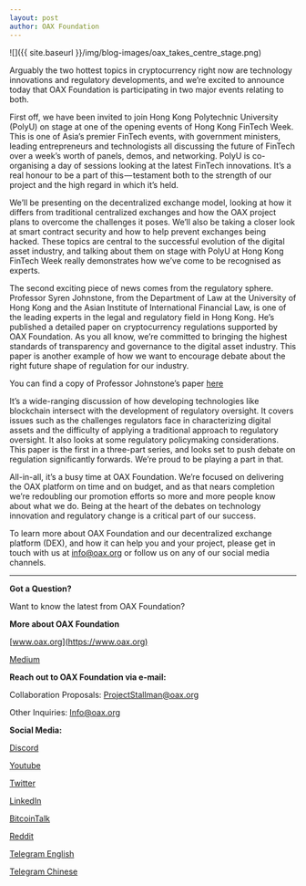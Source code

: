 ```yaml
---
layout: post
author: OAX Foundation
---
```

![]({{ site.baseurl }}/img/blog-images/oax_takes_centre_stage.png)

Arguably the two hottest topics in cryptocurrency right now are technology innovations and regulatory developments, and we’re excited to announce today that OAX Foundation is participating in two major events relating to both.

First off, we have been invited to join Hong Kong Polytechnic University (PolyU) on stage at one of the opening events of Hong Kong FinTech Week. This is one of Asia’s premier FinTech events, with government ministers, leading entrepreneurs and technologists all discussing the future of FinTech over a week’s worth of panels, demos, and networking. PolyU is co-organising a day of sessions looking at the latest FinTech innovations. It’s a real honour to be a part of this — testament both to the strength of our project and the high regard in which it’s held.

We’ll be presenting on the decentralized exchange model, looking at how it differs from traditional centralized exchanges and how the OAX project plans to overcome the challenges it poses. We’ll also be taking a closer look at smart contract security and how to help prevent exchanges being hacked. These topics are central to the successful evolution of the digital asset industry, and talking about them on stage with PolyU at Hong Kong FinTech Week really demonstrates how we’ve come to be recognised as experts.

The second exciting piece of news comes from the regulatory sphere. Professor Syren Johnstone, from the Department of Law at the University of Hong Kong and the Asian Institute of International Financial Law, is one of the leading experts in the legal and regulatory field in Hong Kong. He’s published a detailed paper on cryptocurrency regulations supported by OAX Foundation. As you all know, we’re committed to bringing the highest standards of transparency and governance to the digital asset industry. This paper is another example of how we want to encourage debate about the right future shape of regulation for our industry.

You can find a copy of Professor Johnstone’s paper [here](https://papers.ssrn.com/sol3/papers.cfm?abstract_id=3264556)

It’s a wide-ranging discussion of how developing technologies like blockchain intersect with the development of regulatory oversight. It covers issues such as the challenges regulators face in characterizing digital assets and the difficulty of applying a traditional approach to regulatory oversight. It also looks at some regulatory policymaking considerations. This paper is the first in a three-part series, and looks set to push debate on regulation significantly forwards. We’re proud to be playing a part in that.

All-in-all, it’s a busy time at OAX Foundation. We’re focused on delivering the OAX platform on time and on budget, and as that nears completion we’re redoubling our promotion efforts so more and more people know about what we do. Being at the heart of the debates on technology innovation and regulatory change is a critical part of our success.

To learn more about OAX Foundation and our decentralized exchange platform (DEX), and how it can help you and your project, please get in touch with us at [info@oax.org](info@oax.org) or follow us on any of our social media channels.

---

**Got a Question?**

Want to know the latest from OAX Foundation?

**More about OAX Foundation**

[www.oax.org](https://www.oax.org)

[Medium](https://medium.com/@OAX_Foundation)  
  

**Reach out to OAX Foundation via e-mail:**

Collaboration Proposals: [ProjectStallman@oax.org](ProjectStallman@oax.org)

Other Inquiries: [Info@oax.org](Info@oax.org)

**Social Media:**

[Discord](https://discordapp.com/invite/ZH5YHkb)

[Youtube](https://bit.ly/2Bvsk73)

[Twitter](https://twitter.com/OAX_Foundation)

[LinkedIn](https://www.linkedin.com/company/oax-foundation/)

[BitcoinTalk](http://bitcointalk.org/index.php?topic=1943946)

[Reddit](https://www.reddit.com/r/OpenANX/)

[Telegram English](https://t.me/openanxteam)

[Telegram Chinese](https://t.me/oax_cn)
